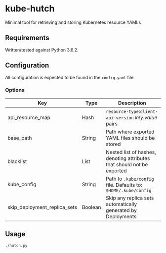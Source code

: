 # kube-hutch
Minimal tool for retrieving and storing Kubernetes resource YAMLs

## Requirements
Written/tested against Python 3.6.2.

## Configuration

All configuration is expected to be found in the `config.yaml` file.

### Options

|             Key            | Type  |                             Description                              |
|----------------------------|-------|----------------------------------------------------------------------|
|      api_resource_map      | Hash  |`resource-type`:`client-api-version` _key:value_ pairs                |
|         base_path          |String |Path where exported YAML files should be stored                       |
|         blacklist          | List  |Nested list of hashes, denoting attributes that should not be exported|
|        kube_config         |String |Path to `.kube/config` file. Defaults to: `$HOME/.kube/config`        |
|skip_deployment_replica_sets|Boolean|Skip any replica sets automatically generated by Deployments          |

## Usage

```bash
./hutch.py
```
